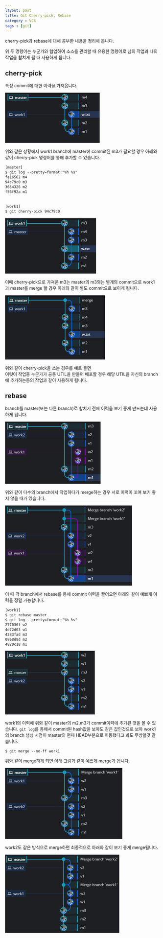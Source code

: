 ```yaml
---
layout: post
title: Git Cherry-pick, Rebase
category : VCS
tags : [git]
---
```


cherry-pick과 rebase에 대해 공부한 내용을 정리해 봅니다.    

위 두 명령어는 누군가와 협업하여 소스를 관리할 때 유용한 명령어로 남의 작업과 나의 작업을 합치게 될 때 사용하게 됩니다.   

cherry-pick
----
특정 commit에 대한 이력을 가져옵니다.

![status1](/assets/img/git-cherrypick-rebase-1.png)   

위와 같은 상황에서 work1 branch에 master에 commit된 m3가 필요할 경우 아래와 같이 cherry-pick 명령어를 통해 추가할 수 있습니다.

    [master]
    $ git log --pretty=format:"%h %s"
    fa16562 m4
    94c79c0 m3
    3654326 m2
    f56f92a m1


    [work1]
    $ git cherry-pick 94c79c0

![status2](/assets/img/git-cherrypick-rebase-2.png)   

이때 cherry-pick으로 가져온 m3는 master의 m3와는 별개의 commit으로 work1 과 master를 merge 할 경우 아래와 같이 별도 commit으로 보이게 됩니다.

![status3](/assets/img/git-cherrypick-rebase-3.png)   


위와 같이 cherry-pick을 쓰는 경우를 예로 들면    
여럿이 작업중 누군가가 공통 UTIL을 만들어 배포할 경우 해당 UTIL을 자신의 branch에 추가하는등의 작업과 같이 사용하게 됩니다.


rebase
----
branch를 master(또는 다른 branch)로 합치기 전에 이력을 보기 좋게 만드는데 사용하게 됩니다.

![status4](/assets/img/git-cherrypick-rebase-4.png)   

위와 같이 다수의 branch에서 작업하다가 merge하는 경우 서로 이력이 꼬여 보기 좋지 않을 때가 있습니다.

![status5](/assets/img/git-cherrypick-rebase-5.png)   

이 때 각 branch에서 rebase를 통해 commit 이력을 끌어오면 아래와 같이 예쁘게 이력을 정렬 가능합니다.

    [work1]
    $ git rebase master
    $ git log --pretty=format:"%h %s"
    277030f w2
    4d72d03 w1
    4283fad m3
    08e8d8d m2
    4820c18 m1    

![status6](/assets/img/git-cherrypick-rebase-6.png)   

work1의 이력에 위와 같이 master의 m2,m3가 commit이력에 추가된 것을 볼 수 있습니다. `git log`를 통해서 commit된 hash값을 보아도 같은 값인것으로 보아 work1의 branch 생성 시점이 master의 현재 HEAD부분으로 이동했다고 봐도 무방할것 같습니다.   

    $ git merge --no-ff work1

위와 같이 merge하게 되면 아래 그림과 같이 예쁘게 merge가 됩니다.

![status7](/assets/img/git-cherrypick-rebase-7.png)   

work2도 같은 방식으로 merge하면 최종적으로 아래와 같이 보기 좋게 merge됩니다.

![status8](/assets/img/git-cherrypick-rebase-8.png)   
